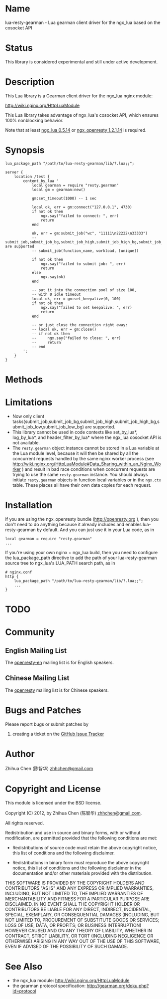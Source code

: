 Name
====

lua-resty-gearman - Lua gearman client driver for the ngx_lua based on the cosocket API 

Status
======

This library is considered experimental and still under active development.

Description
===========

This Lua library is a Gearman client driver for the ngx_lua nginx module:

http://wiki.nginx.org/HttpLuaModule

This Lua library takes advantage of ngx_lua's cosocket API, which ensures
100% nonblocking behavior.

Note that at least [ngx_lua 0.5.14](https://github.com/chaoslawful/lua-nginx-module/tags) or [ngx_openresty 1.2.1.14](http://openresty.org/#Download) is required.

Synopsis
========

    lua_package_path "/path/to/lua-resty-gearman/lib/?.lua;;";

    server {
        location /test {
            content_by_lua '
                local gearman = require "resty.gearman"
                local gm = gearman:new()

                gm:set_timeout(1000) -- 1 sec

                local ok, err = gm:connect("127.0.0.1", 4730)
                if not ok then
                    ngx.say("failed to connect: ", err)
                    return
                end

                ok, err = gm:submit_job("wc", "11111\n22222\n33333")  
                -- submit_job,submit_job_bg,submit_job_high,submit_job_high_bg,submit_job_low,submit_job_low_bg are supported
                -- submit_job(function_name, workload, [unique])
                
                if not ok then
                    ngx.say("failed to submit job: ", err)
                    return
                else
                    ngx.say(ok)                
                end

                -- put it into the connection pool of size 100,
                -- with 0 idle timeout
                local ok, err = gm:set_keepalive(0, 100)
                if not ok then
                    ngx.say("failed to set keepalive: ", err)
                    return
                end

                -- or just close the connection right away:
                -- local ok, err = gm:close()
                -- if not ok then
                --     ngx.say("failed to close: ", err)
                --     return
                -- end
            ';
        }
    }


Methods
===========


Limitations
===========

* Now only client tasks(submit_job,submit_job_bg,submit_job_high,submit_job_high_bg,submit_job_low,submit_job_low_bg)
are supported.
* This library cannot be used in code contexts like set_by_lua*, log_by_lua*, and
header_filter_by_lua* where the ngx_lua cosocket API is not available.
* The `resty.gearman` object instance cannot be stored in a Lua variable at the Lua module level,
because it will then be shared by all the concurrent requests handled by the same nginx
 worker process (see
http://wiki.nginx.org/HttpLuaModule#Data_Sharing_within_an_Nginx_Worker ) and
result in bad race conditions when concurrent requests are trying to use the same `resty.gearman` instance.
You should always initiate `resty.gearman` objects in function local
variables or in the `ngx.ctx` table. These places all have their own data copies for
each request.

Installation
============

If you are using the ngx_openresty bundle (http://openresty.org ), then
you don't need to do anything because it already includes and enables
lua-resty-gearman by default. And you can just use it in your Lua code,
as in

    local gearman = require "resty.gearman"
    ...

If you're using your own nginx + ngx_lua build, then you need to configure
the lua_package_path directive to add the path of your lua-resty-gearman source
tree to ngx_lua's LUA_PATH search path, as in

    # nginx.conf
    http {
        lua_package_path "/path/to/lua-resty-gearman/lib/?.lua;;";
        ...
    }

TODO
====

Community
=========

English Mailing List
--------------------

The [openresty-en](https://groups.google.com/group/openresty-en) mailing list is for English speakers.

Chinese Mailing List
--------------------

The [openresty](https://groups.google.com/group/openresty) mailing list is for Chinese speakers.

Bugs and Patches
================

Please report bugs or submit patches by

1. creating a ticket on the [GitHub Issue Tracker](http://github.com/zhhchen/lua-resty-gearman/issues)

Author
======

Zhihua Chen (陈智华) <zhhchen@gmail.com>

Copyright and License
=====================

This module is licensed under the BSD license.

Copyright (C) 2012, by Zhihua Chen (陈智华) <zhhchen@gmail.com>.

All rights reserved.

Redistribution and use in source and binary forms, with or without modification, are permitted provided that the following conditions are met:

* Redistributions of source code must retain the above copyright notice, this list of conditions and the following disclaimer.

* Redistributions in binary form must reproduce the above copyright notice, this list of conditions and the following disclaimer in the documentation and/or other materials provided with the distribution.

THIS SOFTWARE IS PROVIDED BY THE COPYRIGHT HOLDERS AND CONTRIBUTORS "AS IS" AND ANY EXPRESS OR IMPLIED WARRANTIES, INCLUDING, BUT NOT LIMITED TO, THE IMPLIED WARRANTIES OF MERCHANTABILITY AND FITNESS FOR A PARTICULAR PURPOSE ARE DISCLAIMED. IN NO EVENT SHALL THE COPYRIGHT HOLDER OR CONTRIBUTORS BE LIABLE FOR ANY DIRECT, INDIRECT, INCIDENTAL, SPECIAL, EXEMPLARY, OR CONSEQUENTIAL DAMAGES (INCLUDING, BUT NOT LIMITED TO, PROCUREMENT OF SUBSTITUTE GOODS OR SERVICES; LOSS OF USE, DATA, OR PROFITS; OR BUSINESS INTERRUPTION) HOWEVER CAUSED AND ON ANY THEORY OF LIABILITY, WHETHER IN CONTRACT, STRICT LIABILITY, OR TORT (INCLUDING NEGLIGENCE OR OTHERWISE) ARISING IN ANY WAY OUT OF THE USE OF THIS SOFTWARE, EVEN IF ADVISED OF THE POSSIBILITY OF SUCH DAMAGE.

See Also
========
* the ngx_lua module: http://wiki.nginx.org/HttpLuaModule
* the gearman protocol specification: http://gearman.org/doku.php?id=protocol


